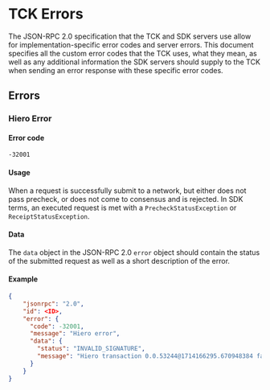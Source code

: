# TCK Errors

The JSON-RPC 2.0 specification that the TCK and SDK servers use allow for implementation-specific error codes and server errors. This document specifies all the custom error codes that the TCK uses, what they mean, as well as any additional information the SDK servers should supply to the TCK when sending an error response with these specific error codes.

## Errors

### Hiero Error

#### Error code

`-32001`

#### Usage

When a request is successfully submit to a network, but either does not pass precheck, or does not come to consensus and is rejected. In SDK terms, an executed request is met with a `PrecheckStatusException` or `ReceiptStatusException`.

#### Data

The `data` object in the JSON-RPC 2.0 `error` object should contain the status of the submitted request as well as a short description of the error.

#### Example

```json
{
    "jsonrpc": "2.0",
    "id": <ID>,
    "error": {
      "code": -32001,
      "message": "Hiero error",
      "data": {
        "status": "INVALID_SIGNATURE",
        "message": "Hiero transaction 0.0.53244@1714166295.670948384 failed precheck with status INVALID_SIGNATURE"
      }
    }
}

```